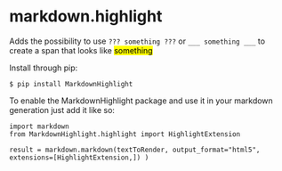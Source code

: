 markdown.highlight
==================

Adds the possibility to use ```??? something ???``` or ```___ something ___``` to create a span that looks like <mark>something</mark>

Install through pip:

```$ pip install MarkdownHighlight```

To enable the MarkdownHighlight package and use it in your markdown generation just add it like so:

```
import markdown
from MarkdownHighlight.highlight import HighlightExtension

result = markdown.markdown(textToRender, output_format="html5", extensions=[HighlightExtension,]) )
```
